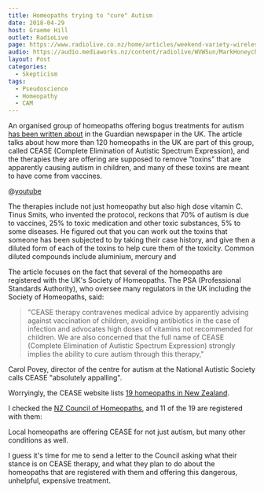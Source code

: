 ```yaml
---
title: Homeopaths trying to "cure" Autism
date: 2018-04-29
host: Graeme Hill
outlet: RadioLive
page: https://www.radiolive.co.nz/home/articles/weekend-variety-wireless/2018/04/skeptical-thoughts--homeopathy---ken-ring.html
audio: https://audio.mediaworks.nz/content/radiolive/WVWSun/MarkHoneychurch29_04_18.mp3
layout: Post
categories:
  - Skepticism
tags:
  - Pseudoscience
  - Homeopathy
  - CAM
---
```


An organised group of homeopaths offering bogus treatments for autism [has been written about](https://www.theguardian.com/society/2018/apr/27/more-than-120-homeopaths-trying-to-cure-autism-in-uk) in the Guardian newspaper in the UK. The article talks about how more than 120 homeopaths in the UK are part of this group, called CEASE (Complete Elimination of Autistic Spectrum Expression), and the therapies they are offering are supposed to remove "toxins" that are apparently causing autism in children, and many of these toxins are meant to have come from vaccines.

@[youtube](https://youtu.be/Kq1-OaYZxAs)

The therapies include not just homeopathy but also high dose vitamin C. Tinus Smits, who invented the protocol, reckons that 70% of autism is due to vaccines, 25% to toxic medication and other toxic substances, 5% to some diseases. He figured out that you can work out the toxins that someone has been subjected to by taking their case history, and give then a diluted form of each of the toxins to help cure them of the toxicity. Common diluted compounds include aluminium, mercury and

The article focuses on the fact that several of the homeopaths are registered with the UK's Society of Homeopaths. The PSA (Professional Standards Authority), who oversee many regulators in the UK including the Society of Homeopaths, said:

> "CEASE therapy contravenes medical advice by apparently advising against vaccination of children, avoiding antibiotics in the case of infection and advocates high doses of vitamins not recommended for children. We are also concerned that the full name of CEASE (Complete Elimination of Autistic Spectrum Expression) strongly implies the ability to cure autism through this therapy,"

Carol Povey, director of the centre for autism at the National Autistic Society calls CEASE "absolutely appalling".

Worryingly, the CEASE website lists [19 homeopaths in New Zealand](http://www.cease-therapy.com/make-appointment/all-certified-practitioners/new-zealand).

I checked the [NZ Council of Homeopaths](https://homeopathy.co.nz/find-a-homeopath/), and 11 of the 19 are registered with them:

Local homeopaths are offering CEASE for not just autism, but many other conditions as well.

I guess it's time for me to send a letter to the Council asking what their stance is on CEASE therapy, and what they plan to do about the homeopaths that are registered with them and offering this dangerous, unhelpful, expensive treatment.
